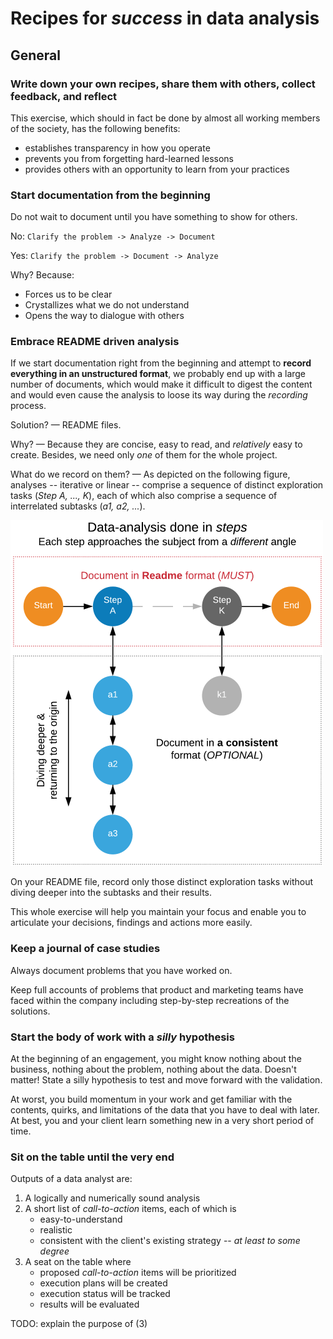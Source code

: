 # Recipes for _success_ in data analysis

## General

### Write down your own recipes, share them with others, collect feedback, and reflect
This exercise, which should in fact be done by almost all working members of the society, has the following benefits:
* establishes transparency in how you operate
* prevents you from forgetting hard-learned lessons
* provides others with an opportunity to learn from your practices

### Start documentation from the beginning
Do not wait to document until you have something to show for others.

No: `Clarify the problem -> Analyze -> Document`

Yes: `Clarify the problem -> Document -> Analyze`

Why? Because:
* Forces us to be clear
* Crystallizes what we do not understand
* Opens the way to dialogue with others

### Embrace README driven analysis
If we start documentation right from the beginning and attempt to **record everything in an unstructured format**, we probably end up with a large number of documents, which would make it difficult to digest the content and would even cause the analysis to loose its way during the _recording_ process.

Solution? — README files.

Why? — Because they are concise, easy to read, and _relatively_ easy to create. Besides, we need only _one_ of them for the whole project.

What do we record on them? — As depicted on the following figure, analyses -- iterative or linear -- comprise a sequence of distinct exploration tasks (*Step A, ..., K*), each of which also comprise a sequence of interrelated subtasks (*a1, a2, ...*).

![how-to-document](images/how-to-document-w500px.png)

On your README file, record only those distinct exploration tasks without diving deeper into the subtasks and their results.

This whole exercise will help you maintain your focus and enable you to articulate your decisions, findings and actions more easily.

### Keep a journal of case studies
Always document problems that you have worked on.

Keep full accounts of problems that product and marketing teams have faced within the company including step-by-step recreations of the solutions.

### Start the body of work with a _silly_ hypothesis
At the beginning of an engagement, you might know nothing about the business, nothing about the problem, nothing about the data. Doesn't matter! State a silly hypothesis to test and move forward with the validation.

At worst, you build momentum in your work and get familiar with the contents, quirks, and limitations of the data that you have to deal with later. At best, you and your client learn something new in a very short period of time.

### Sit on the table until the very end
Outputs of a data analyst are:
1. A logically and numerically sound analysis
2. A short list of *call-to-action* items, each of which is
    + easy-to-understand
    + realistic
    + consistent with the client's existing strategy -- *at least to some degree*
3. A seat on the table where
    + proposed *call-to-action* items will be prioritized
    + execution plans will be created
    + execution status will be tracked
    + results will be evaluated

TODO: explain the purpose of (3)
